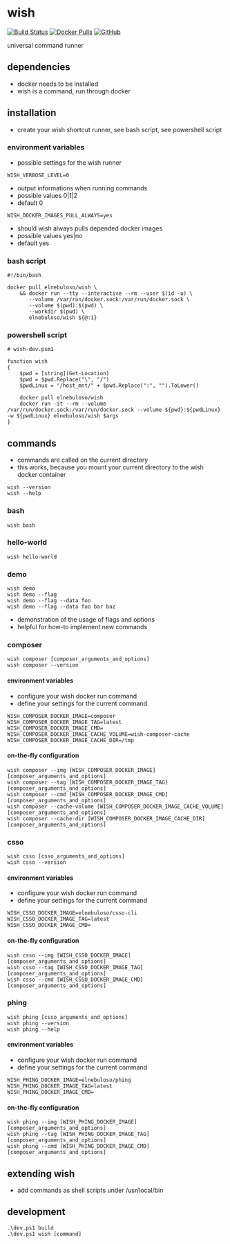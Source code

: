 # wish

[![Build Status](https://travis-ci.com/elnebuloso/wish.svg?branch=master)](https://travis-ci.com/elnebuloso/wish)
[![Docker Pulls](https://img.shields.io/docker/pulls/elnebuloso/wish.svg)](https://hub.docker.com/r/elnebuloso/wish)
[![GitHub](https://img.shields.io/github/license/elnebuloso/wish.svg)](https://github.com/elnebuloso/wish)

universal command runner

## dependencies

- docker needs to be installed
- wish is a command, run through docker

## installation

- create your wish shortcut runner, see bash script, see powershell script

### environment variables

- possible settings for the wish runner

```
WISH_VERBOSE_LEVEL=0
```
- output informations when running commands
- possible values 0|1|2
- default 0

```
WISH_DOCKER_IMAGES_PULL_ALWAYS=yes
```
- should wish always pulls depended docker images
- possible values yes|no
- default yes

### bash script

```
#!/bin/bash

docker pull elnebuloso/wish \
    && docker run --tty --interactive --rm --user $(id -u) \
       --volume /var/run/docker.sock:/var/run/docker.sock \
       --volume $(pwd):$(pwd) \
       --workdir $(pwd) \
       elnebuloso/wish ${@:1}
```

### powershell script

```
# wish-dev.psm1

function wish
{
    $pwd = [string](Get-Location)
    $pwd = $pwd.Replace("\", "/")
    $pwdLinux = "/host_mnt/" + $pwd.Replace(":", "").ToLower()

    docker pull elnebuloso/wish
    docker run -it --rm --volume /var/run/docker.sock:/var/run/docker.sock --volume ${pwd}:${pwdLinux} -w ${pwdLinux} elnebuloso/wish $args
}
```

## commands

- commands are called on the current directory
- this works, because you mount your current directory to the wish docker container

```
wish --version
wish --help
```

### bash

```
wish bash
```

### hello-world

```
wish hello-world
```

### demo

```
wish demo
wish demo --flag
wish demo --flag --data foo
wish demo --flag --data foo bar baz
```
- demonstration of the usage of flags and options
- helpful for how-to implement new commands

### composer

```
wish composer [composer_arguments_and_options]
wish composer --version
```

#### environment variables

- configure your wish docker run command
- define your settings for the current command

```
WISH_COMPOSER_DOCKER_IMAGE=composer
WISH_COMPOSER_DOCKER_IMAGE_TAG=latest
WISH_COMPOSER_DOCKER_IMAGE_CMD=
WISH_COMPOSER_DOCKER_IMAGE_CACHE_VOLUME=wish-composer-cache
WISH_COMPOSER_DOCKER_IMAGE_CACHE_DIR=/tmp
```

#### on-the-fly configuration

```
wish composer --img [WISH_COMPOSER_DOCKER_IMAGE] [composer_arguments_and_options]
wish composer --tag [WISH_COMPOSER_DOCKER_IMAGE_TAG] [composer_arguments_and_options]
wish composer --cmd [WISH_COMPOSER_DOCKER_IMAGE_CMD] [composer_arguments_and_options]
wish composer --cache-volume [WISH_COMPOSER_DOCKER_IMAGE_CACHE_VOLUME] [composer_arguments_and_options]
wish composer --cache-dir [WISH_COMPOSER_DOCKER_IMAGE_CACHE_DIR] [composer_arguments_and_options]
```

### csso

```
wish csso [csso_arguments_and_options]
wish csso --version
```

#### environment variables

- configure your wish docker run command
- define your settings for the current command

```
WISH_CSSO_DOCKER_IMAGE=elnebuloso/csso-cli
WISH_CSSO_DOCKER_IMAGE_TAG=latest
WISH_CSSO_DOCKER_IMAGE_CMD=
```

#### on-the-fly configuration

```
wish csso --img [WISH_CSSO_DOCKER_IMAGE] [composer_arguments_and_options]
wish csso --tag [WISH_CSSO_DOCKER_IMAGE_TAG] [composer_arguments_and_options]
wish csso --cmd [WISH_CSSO_DOCKER_IMAGE_CMD] [composer_arguments_and_options]
```

### phing

```
wish phing [csso_arguments_and_options]
wish phing --version
wish phing --help
```

#### environment variables

- configure your wish docker run command
- define your settings for the current command

```
WISH_PHING_DOCKER_IMAGE=elnebuloso/phing
WISH_PHING_DOCKER_IMAGE_TAG=latest
WISH_PHING_DOCKER_IMAGE_CMD=
```

#### on-the-fly configuration

```
wish phing --img [WISH_PHING_DOCKER_IMAGE] [composer_arguments_and_options]
wish phing --tag [WISH_PHING_DOCKER_IMAGE_TAG] [composer_arguments_and_options]
wish phing --cmd [WISH_PHING_DOCKER_IMAGE_CMD] [composer_arguments_and_options]
```

## extending wish

- add commands as shell scripts under /usr/local/bin

## development

```
.\dev.ps1 build
.\dev.ps1 wish [command]
```